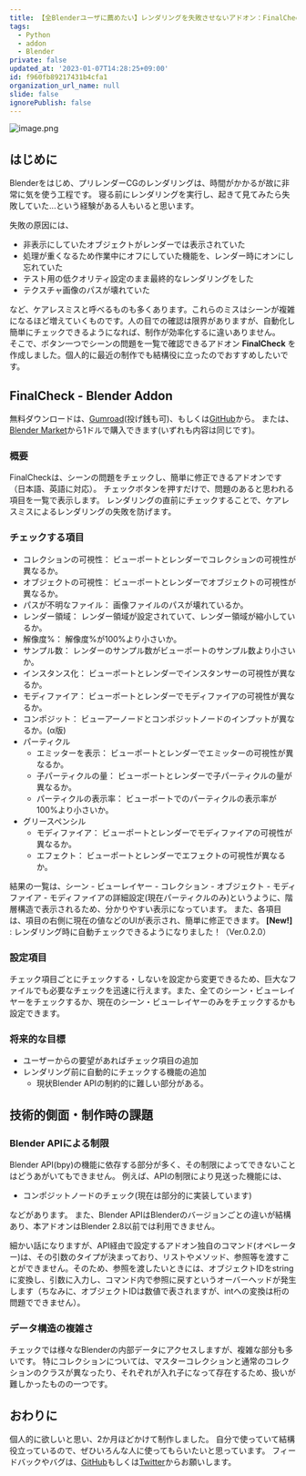 ```yaml
---
title: 【全Blenderユーザに薦めたい】レンダリングを失敗させないアドオン：FinalCheck
tags:
  - Python
  - addon
  - Blender
private: false
updated_at: '2023-01-07T14:28:25+09:00'
id: f960fb89217431b4cfa1
organization_url_name: null
slide: false
ignorePublish: false
---
```

![image.png](https://qiita-image-store.s3.ap-northeast-1.amazonaws.com/0/784893/bd3b602c-d974-5655-9243-a94a5554cfa8.png)

## はじめに
Blenderをはじめ、プリレンダーCGのレンダリングは、時間がかかるが故に非常に気を使う工程です。
寝る前にレンダリングを実行し、起きて見てみたら失敗していた...という経験がある人もいると思います。

失敗の原因には、
* 非表示にしていたオブジェクトがレンダーでは表示されていた
* 処理が重くなるため作業中にオフにしていた機能を、レンダー時にオンにし忘れていた
* テスト用の低クオリティ設定のまま最終的なレンダリングをした
* テクスチャ画像のパスが壊れていた

など、ケアレスミスと呼べるものも多くあります。これらのミスはシーンが複雑になるほど増えていくものです。人の目での確認は限界がありますが、自動化し簡単にチェックできるようになれば、制作が効率化するに違いありません。  
そこで、ボタン一つでシーンの問題を一覧で確認できるアドオン **FinalCheck** を作成しました。個人的に最近の制作でも結構役に立ったのでおすすめしたいです。

## FinalCheck - Blender Addon
無料ダウンロードは、[Gumroad](https://omineme.gumroad.com/l/finalcheck)(投げ銭も可)、もしくは[GitHub](https://github.com/omine-me/FinalCheck)から。
または、[Blender Market](https://blendermarket.com/products/finalcheck)から1ドルで購入できます(いずれも内容は同じです)。
### 概要
FinalCheckは、シーンの問題をチェックし、簡単に修正できるアドオンです（日本語、英語に対応）。
チェックボタンを押すだけで、問題のあると思われる項目を一覧で表示します。
レンダリングの直前にチェックすることで、ケアレスミスによるレンダリングの失敗を防げます。
### チェックする項目
* コレクションの可視性： ビューポートとレンダーでコレクションの可視性が異なるか。
* オブジェクトの可視性： ビューポートとレンダーでオブジェクトの可視性が異なるか。
* パスが不明なファイル： 画像ファイルのパスが壊れているか。
* レンダー領域： レンダー領域が設定されていて、レンダー領域が縮小しているか。
* 解像度%： 解像度%が100%より小さいか。
* サンプル数： レンダーのサンプル数がビューポートのサンプル数より小さいか。
* インスタンス化： ビューポートとレンダーでインスタンサーの可視性が異なるか。
* モディファイア： ビューポートとレンダーでモディファイアの可視性が異なるか。
* コンポジット： ビューアーノードとコンポジットノードのインプットが異なるか。(α版)
* パーティクル
    * エミッターを表示： ビューポートとレンダーでエミッターの可視性が異なるか。
    * 子パーティクルの量： ビューポートとレンダーで子パーティクルの量が異なるか。
    * パーティクルの表示率： ビューポートでのパーティクルの表示率が100%より小さいか。
* グリースペンシル
    * モディファイア： ビューポートとレンダーでモディファイアの可視性が異なるか。
    * エフェクト： ビューポートとレンダーでエフェクトの可視性が異なるか。

結果の一覧は、シーン - ビューレイヤー - コレクション - オブジェクト - モディファイア - モディファイアの詳細設定(現在パーティクルのみ)というように、階層構造で表示されるため、分かりやすい表示になっています。
また、各項目は、項目の右側に現在の値などのUIが表示され、簡単に修正できます。
**[New!]** : レンダリング時に自動チェックできるようになりました！（Ver.0.2.0）

### 設定項目
チェック項目ごとにチェックする・しないを設定から変更できるため、巨大なファイルでも必要なチェックを迅速に行えます。また、全てのシーン・ビューレイヤーをチェックするか、現在のシーン・ビューレイヤーのみをチェックするかも設定できます。

### 将来的な目標
* ユーザーからの要望があればチェック項目の追加
* レンダリング前に自動的にチェックする機能の追加
    * 現状Blender APIの制約的に難しい部分がある。


## 技術的側面・制作時の課題
### Blender APIによる制限
Blender API(bpy)の機能に依存する部分が多く、その制限によってできないことはどうあがいてもできません。
例えば、APIの制限により見送った機能には、
* コンポジットノードのチェック(現在は部分的に実装しています)

などがあります。
また、Blender APIはBlenderのバージョンごとの違いが結構あり、本アドオンはBlender 2.8以前では利用できません。

細かい話になりますが、API経由で設定するアドオン独自のコマンド(オペレーター)は、その引数のタイプが決まっており、リストやメソッド、参照等を渡すことができません。そのため、参照を渡したいときには、オブジェクトIDをstringに変換し、引数に入力し、コマンド内で参照に戻すというオーバーヘッドが発生します（ちなみに、オブジェクトIDは数値で表されますが、intへの変換は桁の問題でできません）。

### データ構造の複雑さ
チェックでは様々なBlenderの内部データにアクセスしますが、複雑な部分も多いです。
特にコレクションについては、マスターコレクションと通常のコレクションのクラスが異なったり、それぞれが入れ子になって存在するため、扱いが難しかったものの一つです。

## おわりに
個人的に欲しいと思い、2か月ほどかけて制作しました。
自分で使っていて結構役立っているので、ぜひいろんな人に使ってもらいたいと思っています。
フィードバックやバグは、[GitHub](https://github.com/omine-me/FinalCheck)もしくは[Twitter](https://twitter.com/mineBeReal)からお願いします。
